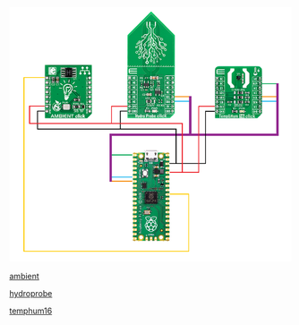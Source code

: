 ![alt text](https://github.com/vladimirmil/webmas/blob/main/img/picoWiring.png)

[ambient](https://github.com/MikroElektronika/mikrosdk_click_v2/tree/master/clicks/ambient)

[hydroprobe](https://github.com/MikroElektronika/mikrosdk_click_v2/tree/master/clicks/hydroprobe)

[temphum16](https://github.com/MikroElektronika/mikrosdk_click_v2/tree/master/clicks/temphum16)



